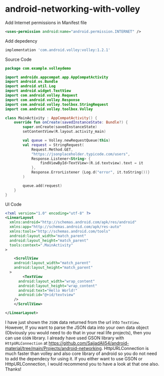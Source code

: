 # android-networking-with-volley

Add Internet permissions in Manifest file

```xml
<uses-permission android:name="android.permission.INTERNET" />
```

Add depedency

```gradle
implementation 'com.android.volley:volley:1.2.1'
```

Source Code

```kotlin
package com.example.volleydemo

import androidx.appcompat.app.AppCompatActivity
import android.os.Bundle
import android.util.Log
import android.widget.TextView
import com.android.volley.Request
import com.android.volley.Response
import com.android.volley.toolbox.StringRequest
import com.android.volley.toolbox.Volley

class MainActivity : AppCompatActivity() {
    override fun onCreate(savedInstanceState: Bundle?) {
        super.onCreate(savedInstanceState)
        setContentView(R.layout.activity_main)

        val queue = Volley.newRequestQueue(this)
        val request = StringRequest(
            Request.Method.GET,
            "https://jsonplaceholder.typicode.com/users",
            Response.Listener<String> {
                findViewById<TextView>(R.id.textview).text = it
            },
            Response.ErrorListener {Log.d("error", it.toString())}
        )

        queue.add(request)
    }
}
```

UI Code

```xml
<?xml version="1.0" encoding="utf-8" ?>
<LinearLayout
  xmlns:android="http://schemas.android.com/apk/res/android"
  xmlns:app="http://schemas.android.com/apk/res-auto"
  xmlns:tools="http://schemas.android.com/tools"
  android:layout_width="match_parent"
  android:layout_height="match_parent"
  tools:context=".MainActivity"
>

    <ScrollView
    android:layout_width="match_parent"
    android:layout_height="match_parent"
  >
        <TextView
      android:layout_width="wrap_content"
      android:layout_height="wrap_content"
      android:text="Hello World!"
      android:id="@+id/textview"
    />
    </ScrollView>

</LinearLayout>
```

I have just shown the `JSON` data returned from the url into `TextView`. However, If you want to parse the JSON data into your own data object (Obviously you would need to do that in your real life projects), then you can use `GSON` library. I already have used GSON library with `HttpURLConnection` at https://github.com/SajjadAli54/android-material/tree/main/Projects/android-networking. HttpURLConnection is much faster than volley and also core library of android so you do not need to add the dependecy for using it. If you either want to use GSON or HttpURLConnection, I would recommend you to have a look at that one also. Thanks!
